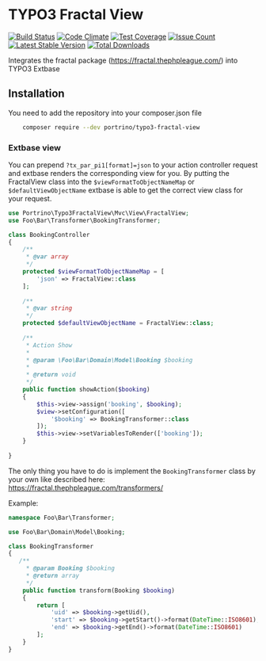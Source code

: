 # TYPO3 Fractal View

[![Build Status](https://travis-ci.org/portrino/typo3-fractal-view.svg?branch=master)](https://travis-ci.org/portrino/typo3-fractal-view)
[![Code Climate](https://codeclimate.com/github/portrino/svconnector_csv_extended/badges/gpa.svg)](https://codeclimate.com/github/portrino/typo3-fractal-view)
[![Test Coverage](https://codeclimate.com/github/portrino/svconnector_csv_extended/badges/coverage.svg)](https://codeclimate.com/github/portrino/typo3-fractal-view/coverage)
[![Issue Count](https://codeclimate.com/github/portrino/svconnector_csv_extended/badges/issue_count.svg)](https://codeclimate.com/github/portrino/typo3-fractal-view)
[![Latest Stable Version](https://poser.pugx.org/portrino/typo3-fractal-view/version)](https://packagist.org/packages/portrino/typo3-fractal-view)
[![Total Downloads](https://poser.pugx.org/portrino/typo3-fractal-view/downloads)](https://packagist.org/packages/portrino/typo3-fractal-view)

Integrates the fractal package (https://fractal.thephpleague.com/) into TYPO3 Extbase

## Installation

You need to add the repository into your composer.json file

```bash
    composer require --dev portrino/typo3-fractal-view
```

### Extbase view

You can prepend `?tx_par_pi1[format]=json` to your action controller request and extbase 
renders the corresponding view for you. By putting the FractalView class into the `$viewFormatToObjectNameMap` or 
`$defaultViewObjectName` extbase is able to get the correct view class for your request. 

```php
use Portrino\Typo3FractalView\Mvc\View\FractalView;
use Foo\Bar\Transformer\BookingTransformer;

class BookingController
{
    /**
     * @var array
     */
    protected $viewFormatToObjectNameMap = [
        'json' => FractalView::class
    ];
    
    /**
     * @var string
     */
    protected $defaultViewObjectName = FractalView::class;
    
    /**
     * Action Show
     *
     * @param \Foo\Bar\Domain\Model\Booking $booking
     *
     * @return void
     */
    public function showAction($booking)
    {
        $this->view->assign('booking', $booking);
        $view->setConfiguration([
            '$booking' => BookingTransformer::class
        ]);
        $this->view->setVariablesToRender(['booking']);
    }
    
}

```

The only thing you have to do is implement the `BookingTransformer` class by your own like described here: https://fractal.thephpleague.com/transformers/

Example:

```php
namespace Foo\Bar\Transformer;

use Foo\Bar\Domain\Model\Booking;

class BookingTransformer
{
   /**
     * @param Booking $booking
     * @return array
     */
    public function transform(Booking $booking)
    {
        return [
            'uid' => $booking->getUid(),
            'start' => $booking->getStart()->format(DateTime::ISO8601),
            'end' => $booking->getEnd()->format(DateTime::ISO8601)
        ];
    }
}

```

